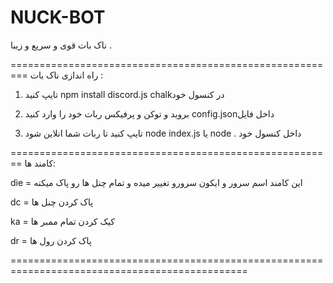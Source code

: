 # NUCK-BOT
ناک بات قوی و سریع و زیبا .

=========================================================
راه اندازی ناک بات :

1. تایپ کنید  npm install discord.js chalkدر کنسول خود

2. بروید و توکن و پرفیکس ربات خود را وارد کنید config.jsonداخل فایل 

3. تایپ کنید تا ربات شما انلاین شود node index.js یا node .  داخل کنسول خود 

========================================================
کامند ها:

die = این کامند اسم سرور و ایکون سرورو تغییر میده و تمام چنل ها رو پاک میکنه 

dc = پاک کردن چنل ها

ka = کیک کردن تمام ممبر ها

dr = پاک کردن رول ها

===============================================================================================
